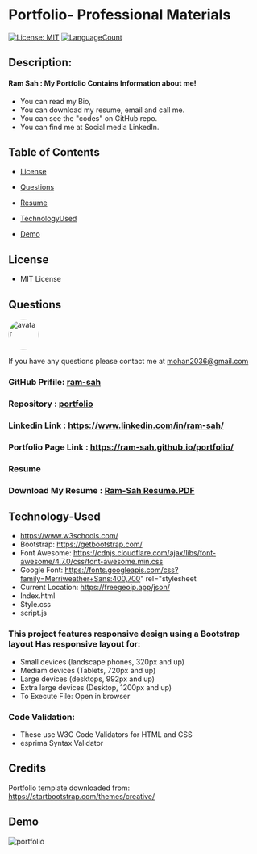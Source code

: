 # Portfolio- Professional Materials
[![License: MIT](https://img.shields.io/badge/License-MIT-green.svg)](https://opensource.org/licenses/MIT)
[![LanguageCount](https://img.shields.io/github/languages/count/ram-sah/portfolio)](https://github.com/ram-sah/portfolio)

## Description: 
####  Ram Sah : My Portfolio Contains Information about me!
* You can read my Bio, 
* You can download my resume, email and call me.
* You can see the "codes" on GitHub repo.
* You can find me at Social media LinkedIn.

## Table of Contents
            
* [License](#license) 
            
* [Questions](#Questions)

* [Resume](#Resume)

* [TechnologyUsed](#Technology-Used)

* [Demo](#Demo)

## License
* MIT License

## Questions
            
<img src="https://github.com/ram-sah.png" alt="avatar" style="border-radius: 30px" width="60" />
            
If you have any questions please contact me at mohan2036@gmail.com
### GitHub Prifile: [ram-sah](https://github.com/ram-sah) 
### Repository : [portfolio](https://github.com/ram-sah/portfolio)
###  Linkedin Link : https://www.linkedin.com/in/ram-sah/
###  Portfolio Page Link : https://ram-sah.github.io/portfolio/
###  Resume
### Download My Resume : [Ram-Sah Resume.PDF](https://drive.google.com/file/d/1ntDDYrN0LmEKWNkeJnAlFh5S5tF7r18G/view?usp=sharing)


## Technology-Used
* https://www.w3schools.com/
* Bootstrap: https://getbootstrap.com/
* Font Awesome: https://cdnjs.cloudflare.com/ajax/libs/font-awesome/4.7.0/css/font-awesome.min.css
* Google Font: https://fonts.googleapis.com/css?family=Merriweather+Sans:400,700" rel="stylesheet
* Current Location: https://freegeoip.app/json/
* Index.html
* Style.css
* script.js

### This project features responsive design using a Bootstrap layout Has responsive layout for:
* Small devices (landscape phones, 320px and up) 
* Mediam devices (Tablets, 720px and up)
* Large devices (desktops, 992px and up)
* Extra large devices (Desktop, 1200px and up)
* To Execute File: Open in browser

### Code Validation:
* These use W3C Code Validators for HTML and CSS
* esprima Syntax Validator 

## Credits
Portfolio template downloaded from: https://startbootstrap.com/themes/creative/

## Demo 
   ![portfolio](https://user-images.githubusercontent.com/64625123/87870659-40e17f80-c978-11ea-8a3d-730c0b072cdd.gif) 
